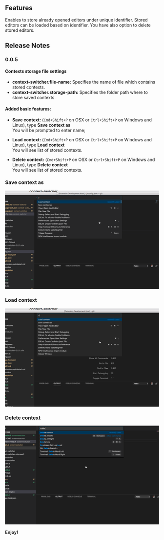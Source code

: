 ## Features

Enables to store already opened editors under unique identifier. Stored editors can be loaded based on identifier. You have also option to delete stored editors.

## Release Notes

### 0.0.5

#### Contexts storage file settings
   *  <strong>context-switcher.file-name:</strong> Specifies the name of file which contains stored contexts.
   *  <strong>context-switcher.storage-path:</strong> Specifies the folder path where to store saved contexts.

#### Added basic features:
   * <strong>Save context:</strong> (`Cmd+Shift+P` on OSX or `Ctrl+Shift+P` on Windows and Linux), type <strong>Save context as</strong><br>You will be prompted to enter name;

   * <strong>Load context:</strong> (`Cmd+Shift+P` on OSX or `Ctrl+Shift+P` on Windows and Linux), type <strong>Load context</strong><br>You will see list of stored contexts.
   
   * <strong>Delete context:</strong> (`Cmd+Shift+P` on OSX or `Ctrl+Shift+P` on Windows and Linux), type <strong>Delete context</strong><br>You will see list of stored contexts.

### Save context as
![Save context as](images/saveAs.gif)

### Load context
![Load context](images/load.gif)

### Delete context
![Delete context](images/delete.gif)

**Enjoy!**
